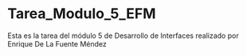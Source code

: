 # Tarea_Modulo_5_EFM
Esta es la tarea del módulo 5 de Desarrollo de Interfaces realizado por Enrique De La Fuente Méndez 
